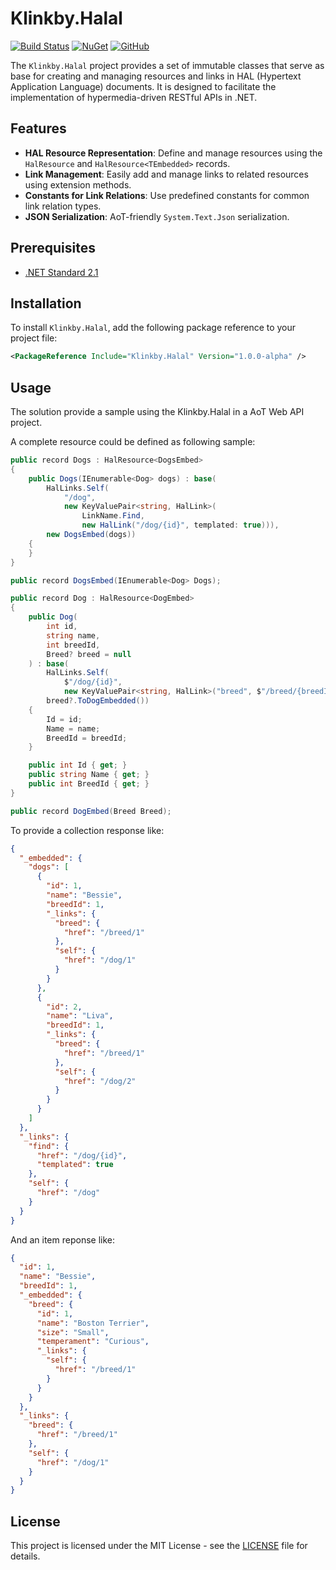 # Klinkby.Halal

[![Build Status](https://travis-ci.org/Klinkby/Halal.svg?branch=master)](https://travis-ci.org/Klinkby/Halal)
[![NuGet](https://img.shields.io/nuget/v/Klinkby.Halal.svg)](https://www.nuget.org/packages/Klinkby.Halal/)
[![GitHub](https://img.shields.io/github/license/Klinkby/Halal.svg)](https://github.com/klinkby/halal/LICENSE)

The `Klinkby.Halal` project provides a set of immutable classes that serve as base for creating and managing resources 
and links in HAL (Hypertext Application Language) documents. It is designed to facilitate the implementation of 
hypermedia-driven RESTful APIs in .NET.

## Features

- **HAL Resource Representation**: Define and manage resources using the `HalResource` and `HalResource<TEmbedded>`
  records.
- **Link Management**: Easily add and manage links to related resources using extension methods.
- **Constants for Link Relations**: Use predefined constants for common link relation types.
- **JSON Serialization**: AoT-friendly `System.Text.Json` serialization.

## Prerequisites

- [.NET Standard 2.1](https://learn.microsoft.com/en-us/dotnet/standard/net-standard?tabs=net-standard-2-1)

## Installation

To install `Klinkby.Halal`, add the following package reference to your project file:

```xml
<PackageReference Include="Klinkby.Halal" Version="1.0.0-alpha" />
```

## Usage

The solution provide a sample using the Klinkby.Halal in a AoT Web API project.

A complete resource could be defined as following sample:

```csharp
public record Dogs : HalResource<DogsEmbed>
{
    public Dogs(IEnumerable<Dog> dogs) : base(
        HalLinks.Self(
            "/dog", 
            new KeyValuePair<string, HalLink>(
                LinkName.Find, 
                new HalLink("/dog/{id}", templated: true))),
        new DogsEmbed(dogs))
    {
    }
}

public record DogsEmbed(IEnumerable<Dog> Dogs);

public record Dog : HalResource<DogEmbed>
{
    public Dog(
        int id,
        string name,
        int breedId,
        Breed? breed = null
    ) : base(
        HalLinks.Self(
            $"/dog/{id}", 
            new KeyValuePair<string, HalLink>("breed", $"/breed/{breedId}")),
        breed?.ToDogEmbedded())
    {
        Id = id;
        Name = name;
        BreedId = breedId;
    }

    public int Id { get; }
    public string Name { get; }
    public int BreedId { get; }
}

public record DogEmbed(Breed Breed);
```

To provide a collection response like:

```json
{
  "_embedded": {
    "dogs": [
      {
        "id": 1,
        "name": "Bessie",
        "breedId": 1,
        "_links": {
          "breed": {
            "href": "/breed/1"
          },
          "self": {
            "href": "/dog/1"
          }
        }
      },
      {
        "id": 2,
        "name": "Liva",
        "breedId": 1,
        "_links": {
          "breed": {
            "href": "/breed/1"
          },
          "self": {
            "href": "/dog/2"
          }
        }
      }
    ]
  },
  "_links": {
    "find": {
      "href": "/dog/{id}",
      "templated": true
    },
    "self": {
      "href": "/dog"
    }
  }
}
```

And an item reponse like:

```json
{
  "id": 1,
  "name": "Bessie",
  "breedId": 1,
  "_embedded": {
    "breed": {
      "id": 1,
      "name": "Boston Terrier",
      "size": "Small",
      "temperament": "Curious",
      "_links": {
        "self": {
          "href": "/breed/1"
        }
      }
    }
  },
  "_links": {
    "breed": {
      "href": "/breed/1"
    },
    "self": {
      "href": "/dog/1"
    }
  }
}
```

## License

This project is licensed under the MIT License - see the [LICENSE](LICENSE) file for details.